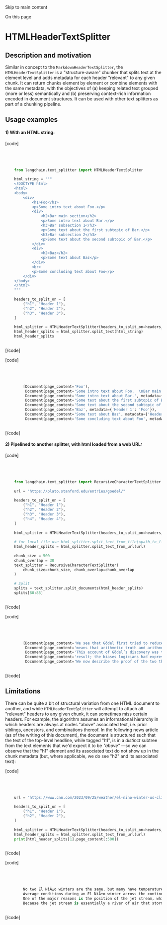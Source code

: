 

Skip to main content

On this page

# HTMLHeaderTextSplitter

## Description and motivation​

Similar in concept to the `MarkdownHeaderTextSplitter`, the `HTMLHeaderTextSplitter` is a "structure-aware" chunker that splits text at the element level and adds metadata for each header "relevant"
to any given chunk. It can return chunks element by element or combine elements with the same metadata, with the objectives of (a) keeping related text grouped (more or less) semantically and (b)
preserving context-rich information encoded in document structures. It can be used with other text splitters as part of a chunking pipeline.

## Usage examples​

#### 1) With an HTML string:​

[code]
```python




    from langchain.text_splitter import HTMLHeaderTextSplitter  
      
    html_string = """  
    <!DOCTYPE html>  
    <html>  
    <body>  
        <div>  
            <h1>Foo</h1>  
            <p>Some intro text about Foo.</p>  
            <div>  
                <h2>Bar main section</h2>  
                <p>Some intro text about Bar.</p>  
                <h3>Bar subsection 1</h3>  
                <p>Some text about the first subtopic of Bar.</p>  
                <h3>Bar subsection 2</h3>  
                <p>Some text about the second subtopic of Bar.</p>  
            </div>  
            <div>  
                <h2>Baz</h2>  
                <p>Some text about Baz</p>  
            </div>  
            <br>  
            <p>Some concluding text about Foo</p>  
        </div>  
    </body>  
    </html>  
    """  
      
    headers_to_split_on = [  
        ("h1", "Header 1"),  
        ("h2", "Header 2"),  
        ("h3", "Header 3"),  
    ]  
      
    html_splitter = HTMLHeaderTextSplitter(headers_to_split_on=headers_to_split_on)  
    html_header_splits = html_splitter.split_text(html_string)  
    html_header_splits  
    


```
[/code]


[code]
```python




        [Document(page_content='Foo'),  
         Document(page_content='Some intro text about Foo.  \nBar main section Bar subsection 1 Bar subsection 2', metadata={'Header 1': 'Foo'}),  
         Document(page_content='Some intro text about Bar.', metadata={'Header 1': 'Foo', 'Header 2': 'Bar main section'}),  
         Document(page_content='Some text about the first subtopic of Bar.', metadata={'Header 1': 'Foo', 'Header 2': 'Bar main section', 'Header 3': 'Bar subsection 1'}),  
         Document(page_content='Some text about the second subtopic of Bar.', metadata={'Header 1': 'Foo', 'Header 2': 'Bar main section', 'Header 3': 'Bar subsection 2'}),  
         Document(page_content='Baz', metadata={'Header 1': 'Foo'}),  
         Document(page_content='Some text about Baz', metadata={'Header 1': 'Foo', 'Header 2': 'Baz'}),  
         Document(page_content='Some concluding text about Foo', metadata={'Header 1': 'Foo'})]  
    


```
[/code]


#### 2) Pipelined to another splitter, with html loaded from a web URL:​

[code]
```python




    from langchain.text_splitter import RecursiveCharacterTextSplitter  
      
    url = "https://plato.stanford.edu/entries/goedel/"  
      
    headers_to_split_on = [  
        ("h1", "Header 1"),  
        ("h2", "Header 2"),  
        ("h3", "Header 3"),  
        ("h4", "Header 4"),  
    ]  
      
    html_splitter = HTMLHeaderTextSplitter(headers_to_split_on=headers_to_split_on)  
      
    # for local file use html_splitter.split_text_from_file(<path_to_file>)  
    html_header_splits = html_splitter.split_text_from_url(url)  
      
    chunk_size = 500  
    chunk_overlap = 30  
    text_splitter = RecursiveCharacterTextSplitter(  
        chunk_size=chunk_size, chunk_overlap=chunk_overlap  
    )  
      
    # Split  
    splits = text_splitter.split_documents(html_header_splits)  
    splits[80:85]  
    


```
[/code]


[code]
```python




        [Document(page_content='We see that Gödel first tried to reduce the consistency problem for analysis to that of arithmetic. This seemed to require a truth definition for arithmetic, which in turn led to paradoxes, such as the Liar paradox (“This sentence is false”) and Berry’s paradox (“The least number not defined by an expression consisting of just fourteen English words”). Gödel then noticed that such paradoxes would not necessarily arise if truth were replaced by provability. But this means that arithmetic truth', metadata={'Header 1': 'Kurt Gödel', 'Header 2': '2. Gödel’s Mathematical Work', 'Header 3': '2.2 The Incompleteness Theorems', 'Header 4': '2.2.1 The First Incompleteness Theorem'}),  
         Document(page_content='means that arithmetic truth and arithmetic provability are not co-extensive — whence the First Incompleteness Theorem.', metadata={'Header 1': 'Kurt Gödel', 'Header 2': '2. Gödel’s Mathematical Work', 'Header 3': '2.2 The Incompleteness Theorems', 'Header 4': '2.2.1 The First Incompleteness Theorem'}),  
         Document(page_content='This account of Gödel’s discovery was told to Hao Wang very much after the fact; but in Gödel’s contemporary correspondence with Bernays and Zermelo, essentially the same description of his path to the theorems is given. (See Gödel 2003a and Gödel 2003b respectively.) From those accounts we see that the undefinability of truth in arithmetic, a result credited to Tarski, was likely obtained in some form by Gödel by 1931. But he neither publicized nor published the result; the biases logicians', metadata={'Header 1': 'Kurt Gödel', 'Header 2': '2. Gödel’s Mathematical Work', 'Header 3': '2.2 The Incompleteness Theorems', 'Header 4': '2.2.1 The First Incompleteness Theorem'}),  
         Document(page_content='result; the biases logicians had expressed at the time concerning the notion of truth, biases which came vehemently to the fore when Tarski announced his results on the undefinability of truth in formal systems 1935, may have served as a deterrent to Gödel’s publication of that theorem.', metadata={'Header 1': 'Kurt Gödel', 'Header 2': '2. Gödel’s Mathematical Work', 'Header 3': '2.2 The Incompleteness Theorems', 'Header 4': '2.2.1 The First Incompleteness Theorem'}),  
         Document(page_content='We now describe the proof of the two theorems, formulating Gödel’s results in Peano arithmetic. Gödel himself used a system related to that defined in Principia Mathematica, but containing Peano arithmetic. In our presentation of the First and Second Incompleteness Theorems we refer to Peano arithmetic as P, following Gödel’s notation.', metadata={'Header 1': 'Kurt Gödel', 'Header 2': '2. Gödel’s Mathematical Work', 'Header 3': '2.2 The Incompleteness Theorems', 'Header 4': '2.2.2 The proof of the First Incompleteness Theorem'})]  
    


```
[/code]


## Limitations​

There can be quite a bit of structural variation from one HTML document to another, and while `HTMLHeaderTextSplitter` will attempt to attach all "relevant" headers to any given chunk, it can
sometimes miss certain headers. For example, the algorithm assumes an informational hierarchy in which headers are always at nodes "above" associated text, i.e. prior siblings, ancestors, and
combinations thereof. In the following news article (as of the writing of this document), the document is structured such that the text of the top-level headline, while tagged "h1", is in a _distinct_
subtree from the text elements that we'd expect it to be _"above"_ —so we can observe that the "h1" element and its associated text do not show up in the chunk metadata (but, where applicable, we do
see "h2" and its associated text):

[code]
```python




    url = "https://www.cnn.com/2023/09/25/weather/el-nino-winter-us-climate/index.html"  
      
    headers_to_split_on = [  
        ("h1", "Header 1"),  
        ("h2", "Header 2"),  
    ]  
      
    html_splitter = HTMLHeaderTextSplitter(headers_to_split_on=headers_to_split_on)  
    html_header_splits = html_splitter.split_text_from_url(url)  
    print(html_header_splits[1].page_content[:500])  
    


```
[/code]


[code]
```python




        No two El NiÃ±o winters are the same, but many have temperature and precipitation trends in common.    
        Average conditions during an El NiÃ±o winter across the continental US.    
        One of the major reasons is the position of the jet stream, which often shifts south during an El NiÃ±o winter. This shift typically brings wetter and cooler weather to the South while the North becomes drier and warmer, according to NOAA.    
        Because the jet stream is essentially a river of air that storms flow through, the  
    


```
[/code]


